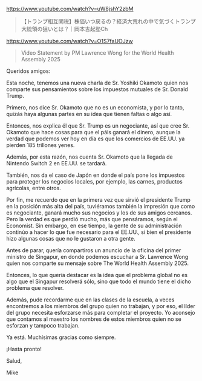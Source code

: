 https://www.youtube.com/watch?v=uW8jshY2zbM

> 【トランプ相互関税】株価いつ戻るの？経済大荒れの中で気づくトランプ大統領の狙いとは？｜岡本吉起塾Ch

https://www.youtube.com/watch?v=O1S7faUOJzw

> Video Statement by PM Lawrence Wong for the World Health Assembly 2025 

Queridos amigos:

Esta noche, tenemos una nueva charla de Sr. Yoshiki Okamoto quien nos comparte sus pensamientos sobre los impuestos mutuales de Sr. Donald Trump.

Primero, nos dice Sr. Okamoto que no es un economista, y por lo tanto, quizás haya algunas partes en su idea que tienen faltas o algo así. 

Entonces, nos explica él que Sr. Trump es un negociante, así que cree Sr. Okamoto que hace cosas para que el páis ganará el dinero, aunque la verdad que podemos ver hoy en día es que los comercios de EE.UU. ya pierden 185 trillones yenes.

Además, por esta razón, nos cuenta Sr. Okamoto que la llegada de Nintendo Switch 2 en EE.UU. se tardará. 

También, nos da el caso de Japón en donde el país pone los impuestos para proteger los negocios locales, por ejemplo, las carnes, productos agrícolas, entre otros.

Por fin, me recuerdo que en la primera vez que sirvió el presidente Trump en la posición más alta del país, tuviéramos también la impresión que como es negociante, ganará mucho sus negocios y los de sus amigos cercanos. Pero la verdad es que perdió mucho, más que pensáramos, según el Economist. Sin embargo, en ese tiempo, la gente de su administración continúo a hacer lo que fue necesario para el EE.UU., si bien el presidente hizo algunas cosas que no le gustaron a otra gente.

Antes de parar, quería compartiros un anuncio de la oficina del primer ministro de Singapur, en donde podemos escuchar a Sr. Lawrence Wong quien nos comparte su mensaje sobre The World Health Assembly 2025. 

Entonces, lo que quería destacar es la idea que el problema global no es algo que el Singapur resolverá sólo, sino que todo el mundo tiene el dicho problema que resolver. 

Además, pude recordarme que en las clases de la escuela, a veces encontremos a los miembros del grupo quien no trabajan, y por eso, el líder del grupo necesita esforzarse más para completar el proyecto. Yo aconsejo que contamos al maestro los nombres de estos miembros quien no se esforzan y tampoco trabajan.

Ya está. Muchísimas gracias como siempre.

¡Hasta pronto!

Salud,

Mike
